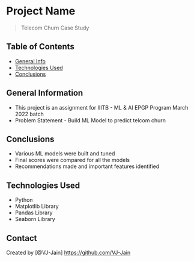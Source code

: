 # Project Name

> Telecom Churn Case Study

## Table of Contents

- [General Info](#general-information)
- [Technologies Used](#technologies-used)
- [Conclusions](#conclusions)

## General Information

- This project is an assignment for IIITB - ML & AI EPGP Program March 2022 batch
- Problem Statement - Build ML Model to predict telcom churn

## Conclusions
- Various ML models were built and tuned
- Final scores were compared for all the models
- Recommendations made and important features identified

## Technologies Used
- Python
- Matplotlib Library
- Pandas Library
- Seaborn Library

## Contact
Created by [@VJ-Jain] https://github.com/VJ-Jain
